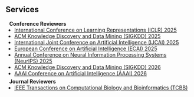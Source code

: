 ## Services

<h4 style="margin:0 10px 0;">Conference Reviewers</h4>

<ul style="margin:0 0 5px;">
  <li><a href="https://iclr.cc/Conferences/2025/"><autocolor>International Conference on Learning Representations (ICLR) 2025</autocolor></a></li>
  <li><a href="https://kdd2025.kdd.org/"><autocolor>ACM Knowledge Discovery and Data Mining (SIGKDD) 2025</autocolor></a></li>
  <li><a href="https://2025.ijcai.org/"><autocolor>International Joint Conference on Artificial Intelligence (IJCAI) 2025</autocolor></a></li>
  <li><a href="https://ecai2025.org/"><autocolor>European Conference on Artificial Intelligence (ECAI) 2025</autocolor></a></li>
  <li><a href="https://neurips.cc/Conferences/2025/"><autocolor>Annual Conference on Neural Information Processing Systems (NeurIPS) 2025</autocolor></a></li>
  <li><a href="https://kdd2026.kdd.org/"><autocolor>ACM Knowledge Discovery and Data Mining (SIGKDD) 2026</autocolor></a></li>
  <li><a href="https://aaai.org/conference/aaai/aaai-26/"><autocolor>AAAI Conference on Artificial Intelligence (AAAI) 2026</autocolor></a></li>
</ul>

<h4 style="margin:0 10px 0;">Journal Reviewers</h4>

<ul style="margin:0 0 5px;">
  <li><a href="https://ieeexplore.ieee.org/xpl/RecentIssue.jsp?punumber=8857"><autocolor>IEEE Transactions on Computational Biology and Bioinformatics (TCBB)</autocolor></a></li>
</ul>
